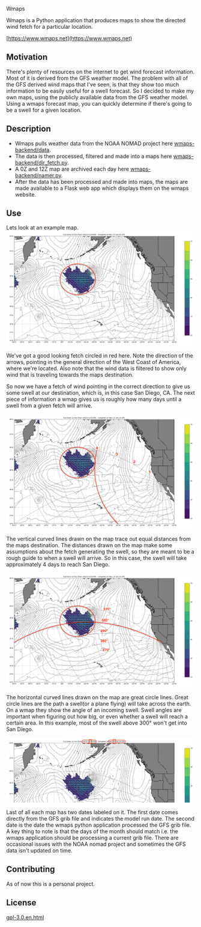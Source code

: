  Wmaps

Wmaps is a Python application that produces maps to show the directed wind fetch for a particular location.    

[https://www.wmaps.net](https://www.wmaps.net)

## Motivation

There's plenty of resources on the internet to get wind forecast information.  Most of it is derived from the GFS weather model.  The problem with all of the GFS derived wind maps that I've seen, is that they show too much information to be easily useful for a swell forecast. So I decided to make my own maps, using the publicly available data from the GFS weather model. Using a wmaps forecast map, you can quickly determine if there's going to be a swell for a given location.


## Description

  * Wmaps pulls weather data from the NOAA NOMAD project here [wmaps-backend/data](https://github.com/a-seskunas/wmaps-backend/tree/main/data).   
  * The data is then processed, filtered and made into a maps here [wmaps-backend/dir_fetch.py](https://github.com/a-seskunas/wmaps-backend/blob/main/dir_fetch.py).   
  * A 0Z and 12Z map are archived each day here [wmaps-backend/namer.py](https://github.com/a-seskunas/wmaps-backend/blob/main/namer.py).    
  * After the data has been processed and made into maps, the maps are made available to a Flask web app which displays them on the wmaps website.



## Use

Lets look at an example map.   
![](https://github.com/a-seskunas/wmaps-backend/blob/main/examples/fetch-example.png?raw=true)    

We've got a good looking fetch circled in red here.  Note the direction of the arrows, pointing in the general direction of the West Coast of America, where we're located.  Also note that the wind data is filtered to show only wind that is traveling towards the maps destination.     

So now we have a fetch of wind pointing in the correct direction to give us some swell at our destination, which is, in this case San Diego, CA.  The next piece of information a wmap gives us is roughly how many days until a swell from a given fetch will arrive.

![](https://github.com/a-seskunas/wmaps-backend/blob/main/examples/days-example.png?raw=true)

The vertical curved lines drawn on the map trace out equal distances from the maps destination.  The distances drawn on the map make some assumptions about the fetch generating the swell, so they are meant to be a rough guide to when a swell will arrive.  So in this case, the swell will take approximately 4 days to reach San Diego.   

![](https://github.com/a-seskunas/wmaps-backend/blob/main/examples/dir-example.png?raw=true)


The horizontal curved lines drawn on the map are great circle lines.  Great circle lines are the path a swell(or a plane flying) will take across the earth.  On a wmap they show the angle of an incoming swell.  Swell angles are important when figuring out how big, or even whether a swell will reach a certain area.  In this example, most of the swell above 300° won't get into San Diego.

![](https://github.com/a-seskunas/wmaps-backend/blob/main/examples/date-example.png?raw=true)

Last of all each map has two dates labeled on it.  The first date comes directly from the GFS grib file and indicates the model run date.  The second date is the date the wmaps python application processed the GFS grib file.  A key thing to note is that the days of the month should match i.e. the wmaps application should be processing a current grib file.   There are occasional issues with the NOAA nomad project and sometimes the GFS data isn't updated on time.  

## Contributing

As of now this is a personal project.

## License

[gpl-3.0.en.html](https://www.gnu.org/licenses/gpl-3.0.en.html)
